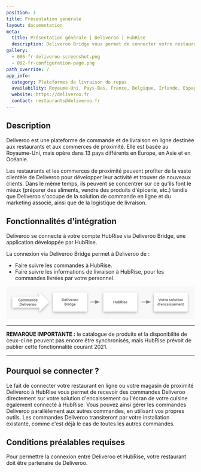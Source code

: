 ```yaml
---
position: 1
title: Présentation générale
layout: documentation
meta:
  title: Présentation générale | Deliveroo | HubRise
  description: Deliveroo Bridge vous permet de connecter votre restaurant Deliveroo à HubRise, et de recevoir vos commandes Deliveroo dans votre solution d'encaissement.
gallery:
  - 006-fr-deliveroo-screenshot.png
  - 002-fr-configuration-page.png 
path_override: /
app_info:
  category: Plateformes de livraison de repas
  availability: Royaume-Uni, Pays-Bas, France, Belgique, Irlande, Espagne, Italie, Australie, Nouvelle-Zélande, Singapour, Hong Kong, Émirats arabes unis et Koweït
  website: https://deliveroo.fr
  contact: restaurants@deliveroo.fr
---
```


## Description

Deliveroo est une plateforme de commande et de livraison en ligne destinée aux restaurants et aux commerces de proximité. Elle est basée au Royaume-Uni, mais opère dans 13 pays différents en Europe, en Asie et en Océanie.

Les restaurants et les commerces de proximité peuvent profiter de la vaste clientèle de Deliveroo pour développer leur activité et trouver de nouveaux clients. Dans le même temps, ils peuvent se concentrer sur ce qu'ils font le mieux (préparer des aliments, vendre des produits d'épicerie, etc.) tandis que Deliveroo s'occupe de la solution de commande en ligne et du marketing associé, ainsi que de la logistique de livraison.

## Fonctionnalités d'intégration

Deliveroo se connecte à votre compte HubRise via Deliveroo Bridge, une application développée par HubRise.

La connexion via Deliveroo Bridge permet à Deliveroo de :

- Faire suivre les commandes à HubRise.
- Faire suivre les informations de livraison à HubRise, pour les commandes livrées par votre personnel.

![Schéma du flux de connexion entre Deliveroo, Deliveroo Bridge et HubRise](../images/000-fr-2x-connection-diagram.png)

---

**REMARQUE IMPORTANTE :** le catalogue de produits et la disponibilité de ceux-ci ne peuvent pas encore être synchronisés, mais HubRise prévoit de publier cette fonctionnalité courant 2021.

---

## Pourquoi se connecter ?

Le fait de connecter votre restaurant en ligne ou votre magasin de proximité Deliveroo à HubRise vous permet de recevoir des commandes Deliveroo directement sur votre solution d'encaissement ou l'écran de votre cuisine également connecté à HubRise. Vous pouvez ainsi gérer les commandes Deliveroo parallèlement aux autres commandes, en utilisant vos propres outils. Les commandes Deliveroo transiteront par votre installation existante, comme c'est déjà le cas de toutes les autres commandes.

## Conditions préalables requises

Pour permettre la connexion entre Deliveroo et HubRise, votre restaurant doit être partenaire de Deliveroo.
